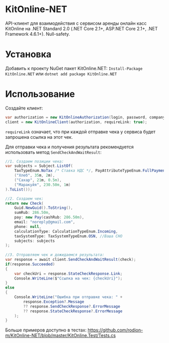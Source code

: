 # KitOnline-NET
API-клиент для взаимодействия с сервисом аренды онлайн касс KitOnline на .NET Standard 2.0 (.NET Core 2.1+, ASP.NET Core 2.1+, .NET Framework 4.6.1+). Null-safety.

# Установка
Добавить к проекту NuGet пакет KitOnline.NET: `Install-Package KitOnline.NET` или `dotnet add package KitOnline.NET`

# Использование
Создайте клиент:
```csharp
var authorization = new KitOnlineAuthorization(login, password, companyId);
client = new KitOnlineClient(authorization, requireLink: true);
```
`requireLink` означает, что при каждой отправке чека у сервиса будет запрошена ссылка на этот чек.

Для отправки чека и получения результата рекомендуется использовать метод `SendCheckAndWaitResult`:
```csharp
//1. Создаем позиции чека:
var subjects = Subject.ListOf(
	TaxTypeEnum.NoTax /* Ставка НДС */, PayAttributeTypeEnum.FullPayment, GoodsAttributeTypeEnum.Commodity,
	("Хлеб", 35m, 2m),
	("Сахар", 21m, 0.5m),
	("Маракуйя", 230.50m, 1m)
).ToList());

//2. Создаем чек:
return new Check(
	Guid.NewGuid().ToString(), 
	sumRub: 286.50m,
	pay: new Pay(cashRub: 286.50m),
	email: "noreply@gmail.com",
	phone: null,
	calculationType: CalculationTypeEnum.Incoming,
	taxSystemType: TaxSystemTypeEnum.OSN, //Ваша СНО
	subjects: subjects
);
  
//3. Отправляем чек и дожидаемся результата:
var response = await client.SendCheckAndWaitResult(check);
if(response.Succeeded)
{
	var checkUri = response.StateCheckResponse.Link;
	Console.WriteLine($"Ссылка на чек: {checkUri}");
}
else
{
	Console.WriteLine("Ошибка при отправке чека: " + 
		response.Exception?.Message 
		?? response.SendCheckResponse?.ErrorMessage
		?? response.StateCheckResponse?.ErrorMessage
	);
}
```
Больше примеров доступно в тестах: https://github.com/rodion-m/KitOnline-NET/blob/master/KitOnline.Test/Tests.cs
